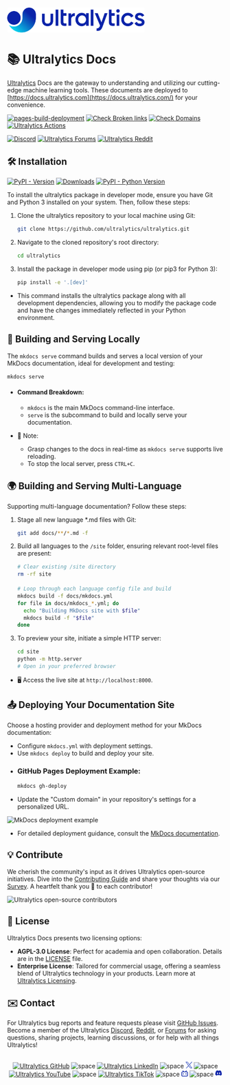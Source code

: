 <a href="https://www.ultralytics.com/" target="_blank"><img src="https://raw.githubusercontent.com/ultralytics/assets/main/logo/Ultralytics_Logotype_Original.svg" width="320" alt="Ultralytics logo"></a>
 
 # 📚 Ultralytics Docs
 
 [Ultralytics](https://www.ultralytics.com/) Docs are the gateway to understanding and utilizing our cutting-edge machine learning tools. These documents are deployed to [https://docs.ultralytics.com](https://docs.ultralytics.com/) for your convenience.
 
 [![pages-build-deployment](https://github.com/ultralytics/docs/actions/workflows/pages/pages-build-deployment/badge.svg)](https://github.com/ultralytics/docs/actions/workflows/pages/pages-build-deployment)
 [![Check Broken links](https://github.com/ultralytics/docs/actions/workflows/links.yml/badge.svg)](https://github.com/ultralytics/docs/actions/workflows/links.yml)
 [![Check Domains](https://github.com/ultralytics/docs/actions/workflows/check_domains.yml/badge.svg)](https://github.com/ultralytics/docs/actions/workflows/check_domains.yml)
 [![Ultralytics Actions](https://github.com/ultralytics/docs/actions/workflows/format.yml/badge.svg)](https://github.com/ultralytics/docs/actions/workflows/format.yml)
 
 <a href="https://discord.com/invite/ultralytics"><img alt="Discord" src="https://img.shields.io/discord/1089800235347353640?logo=discord&logoColor=white&label=Discord&color=blue"></a> <a href="https://community.ultralytics.com/"><img alt="Ultralytics Forums" src="https://img.shields.io/discourse/users?server=https%3A%2F%2Fcommunity.ultralytics.com&logo=discourse&label=Forums&color=blue"></a> <a href="https://reddit.com/r/ultralytics"><img alt="Ultralytics Reddit" src="https://img.shields.io/reddit/subreddit-subscribers/ultralytics?style=flat&logo=reddit&logoColor=white&label=Reddit&color=blue"></a>
 
 ## 🛠️ Installation
 
 [![PyPI - Version](https://img.shields.io/pypi/v/ultralytics?logo=pypi&logoColor=white)](https://pypi.org/project/ultralytics/)
 [![Downloads](https://static.pepy.tech/badge/ultralytics)](https://www.pepy.tech/projects/ultralytics)
 [![PyPI - Python Version](https://img.shields.io/pypi/pyversions/ultralytics?logo=python&logoColor=gold)](https://pypi.org/project/ultralytics/)
 
 To install the ultralytics package in developer mode, ensure you have Git and Python 3 installed on your system. Then, follow these steps:
 
 1. Clone the ultralytics repository to your local machine using Git:
 
     ```bash
     git clone https://github.com/ultralytics/ultralytics.git
     ```
 
 2. Navigate to the cloned repository's root directory:
 
     ```bash
     cd ultralytics
     ```
 
 3. Install the package in developer mode using pip (or pip3 for Python 3):
 
     ```bash
     pip install -e '.[dev]'
     ```
 
 - This command installs the ultralytics package along with all development dependencies, allowing you to modify the package code and have the changes immediately reflected in your Python environment.
 
 ## 🚀 Building and Serving Locally
 
 The `mkdocs serve` command builds and serves a local version of your MkDocs documentation, ideal for development and testing:
 
 ```bash
 mkdocs serve
 ```
 
 - #### Command Breakdown:
 
     - `mkdocs` is the main MkDocs command-line interface.
     - `serve` is the subcommand to build and locally serve your documentation.
 
 - 🧐 Note:
 
     - Grasp changes to the docs in real-time as `mkdocs serve` supports live reloading.
     - To stop the local server, press `CTRL+C`.
 
 ## 🌍 Building and Serving Multi-Language
 
 Supporting multi-language documentation? Follow these steps:
 
 1. Stage all new language \*.md files with Git:
 
     ```bash
     git add docs/**/*.md -f
     ```
 
 2. Build all languages to the `/site` folder, ensuring relevant root-level files are present:
 
     ```bash
     # Clear existing /site directory
     rm -rf site
 
     # Loop through each language config file and build
     mkdocs build -f docs/mkdocs.yml
     for file in docs/mkdocs_*.yml; do
       echo "Building MkDocs site with $file"
       mkdocs build -f "$file"
     done
     ```
 
 3. To preview your site, initiate a simple HTTP server:
 
     ```bash
     cd site
     python -m http.server
     # Open in your preferred browser
     ```
 
 - 🖥️ Access the live site at `http://localhost:8000`.
 
 ## 📤 Deploying Your Documentation Site
 
 Choose a hosting provider and deployment method for your MkDocs documentation:
 
 - Configure `mkdocs.yml` with deployment settings.
 - Use `mkdocs deploy` to build and deploy your site.
 
 * ### GitHub Pages Deployment Example:
 
     ```bash
     mkdocs gh-deploy
     ```
 
 - Update the "Custom domain" in your repository's settings for a personalized URL.
 
 ![MkDocs deployment example](https://github.com/ultralytics/docs/releases/download/0/mkdocs-deployment-example.avif)
 
 - For detailed deployment guidance, consult the [MkDocs documentation](https://www.mkdocs.org/user-guide/deploying-your-docs/).
 
 ## 💡 Contribute
 
 We cherish the community's input as it drives Ultralytics open-source initiatives. Dive into the [Contributing Guide](https://docs.ultralytics.com/help/contributing/) and share your thoughts via our [Survey](https://www.ultralytics.com/survey?utm_source=github&utm_medium=social&utm_campaign=Survey). A heartfelt thank you 🙏 to each contributor!
 
 ![Ultralytics open-source contributors](https://github.com/ultralytics/docs/releases/download/0/ultralytics-open-source-contributors.avif)
 
 ## 📜 License
 
 Ultralytics Docs presents two licensing options:
 
 - **AGPL-3.0 License**: Perfect for academia and open collaboration. Details are in the [LICENSE](https://github.com/ultralytics/docs/blob/main/LICENSE) file.
 - **Enterprise License**: Tailored for commercial usage, offering a seamless blend of Ultralytics technology in your products. Learn more at [Ultralytics Licensing](https://www.ultralytics.com/license).
 
 ## ✉️ Contact
 
 For Ultralytics bug reports and feature requests please visit [GitHub Issues](https://github.com/ultralytics/ultralytics/issues). Become a member of the Ultralytics [Discord](https://discord.com/invite/ultralytics), [Reddit](https://www.reddit.com/r/ultralytics/), or [Forums](https://community.ultralytics.com/) for asking questions, sharing projects, learning discussions, or for help with all things Ultralytics!

 <br>
 <div align="center">
   <a href="https://github.com/ultralytics"><img src="https://github.com/ultralytics/assets/raw/main/social/logo-social-github.png" width="3%" alt="Ultralytics GitHub"></a>
   <img src="https://github.com/ultralytics/assets/raw/main/social/logo-transparent.png" width="3%" alt="space">
   <a href="https://www.linkedin.com/company/ultralytics/"><img src="https://github.com/ultralytics/assets/raw/main/social/logo-social-linkedin.png" width="3%" alt="Ultralytics LinkedIn"></a>
   <img src="https://github.com/ultralytics/assets/raw/main/social/logo-transparent.png" width="3%" alt="space">
   <a href="https://twitter.com/ultralytics"><img src="https://github.com/ultralytics/assets/raw/main/social/logo-social-twitter.png" width="3%" alt="Ultralytics Twitter"></a>
   <img src="https://github.com/ultralytics/assets/raw/main/social/logo-transparent.png" width="3%" alt="space">
   <a href="https://youtube.com/ultralytics?sub_confirmation=1"><img src="https://github.com/ultralytics/assets/raw/main/social/logo-social-youtube.png" width="3%" alt="Ultralytics YouTube"></a>
   <img src="https://github.com/ultralytics/assets/raw/main/social/logo-transparent.png" width="3%" alt="space">
   <a href="https://www.tiktok.com/@ultralytics"><img src="https://github.com/ultralytics/assets/raw/main/social/logo-social-tiktok.png" width="3%" alt="Ultralytics TikTok"></a>
   <img src="https://github.com/ultralytics/assets/raw/main/social/logo-transparent.png" width="3%" alt="space">
   <a href="https://ultralytics.com/bilibili"><img src="https://github.com/ultralytics/assets/raw/main/social/logo-social-bilibili.png" width="3%" alt="Ultralytics BiliBili"></a>
   <img src="https://github.com/ultralytics/assets/raw/main/social/logo-transparent.png" width="3%" alt="space">
   <a href="https://discord.com/invite/ultralytics"><img src="https://github.com/ultralytics/assets/raw/main/social/logo-social-discord.png" width="3%" alt="Ultralytics Discord"></a>
 </div>
